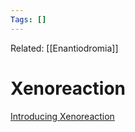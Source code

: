 ```yaml
---
Tags: []
---
```

Related: [[Enantiodromia]]
# Xenoreaction

[Introducing Xenoreaction](https://www.youtube.com/watch?v=WQDt4svZbKI)